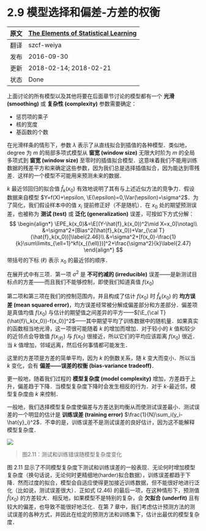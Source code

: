 # 2.9 模型选择和偏差-方差的权衡

原文     | [The Elements of Statistical Learning](https://web.stanford.edu/~hastie/ElemStatLearn/printings/ESLII_print12.pdf#page=56)
      ---|---
翻译     | szcf-weiya
 发布 | 2016-09-30 
更新 | 2018-02-14; 2018-02-21
状态 | Done

上面讨论的所有模型以及其他将要在后面章节讨论的模型都有一个 **光滑 (smoothing)** 或 **复杂性 (complexity)** 参数需要确定：

- 惩罚项的乘子
- 核的宽度
- 基函数的个数

在光滑样条的情形下，参数 $\lambda$ 表示了从直线拟合到插值的各种模型．类似地，degree 为 $m$ 的局部多项式模型从 **窗宽 (window size)** 无限大时阶为 $m$ 的全局多项式到 **窗宽 (window size)** 至零时的插值拟合模型．这意味着我们不能用训练数据的残差平方和来确定这些参数，因为我们总是选择插值拟合，因为能达到零残差．这样的一个模型不可能用来预测未来的数据．

$k$ 最近邻回归的拟合值 $\hat{f}_k(x_0)$ 有效地说明了其有与上述近似方法的竞争力．假设数据来自模型 $Y=f(X)+\epsilon, \E(\epsilon)=0,\Var(\epsilon)=\sigma^2$．为了简化，我们假设样本中的值 $x_i$ 提前修正好（不是随机）．在 $x_0$ 处的期望预测误差，也被称为 **测试 (test)** 或 **泛化 (generalization)** 误差，可按如下方式分解：
$$
\begin{align*}
\EPE_k(x_0)&=\E[(Y-\hat{f}_k(x_0))^2\mid X=x_0]\notag\\
&=\sigma^2+[Bias^2(\hat{f}_k(x_0))+Var_{\cal T}(\hat{f}_k(x_0))]\label{2.46}\\
&=\sigma^2+[f(x_0)-\frac{1}{k}\sum\limits_{\ell=1}^kf(x_{(\ell)})]^2+\frac{\sigma^2}{k}\label{2.47}
\end{align*}
$$
带括号的下标 $(\ell)$ 表示 $x_0$ 的最近邻的顺序．

在展开式中有三项．第一项 $\sigma^2$ 是 **不可约减的 (irreducible)** 误差——是新测试目标点的方差——而且我们不能够控制，即使我们知道真值 $f(x_0)$

第二项和第三项在我们的控制范围内，并且构成了估计 $f(x_0)$ 时 $\hat f_k(x_0)$ 的 **均方误差 (mean squared error)**，均方误差经常被分解成偏差部分和方差部分．偏差项是真值均值 $f(x_0)$ 与估计的期望值之间差异的平方——$[\E_{\cal T}(\hat{f}\_k(x_0))-f(x_0)]^2$——其中期望平均了训练数据中的随机量．如果真实的函数相当地光滑，这一项很可能随着 $k$ 的增加而增加．对于较小的 $k$ 值和较少的近邻点会导致值 $f(x_{(\ell)})$ 与 $f(x_0)$ 很接近，所以它们的平均应该距离 $f(x_0)$ 很近．当 $k$ 值增加，邻域远离，然后任何事情都可能发生．

这里的方差项是方差的简单平均，因为 $k$ 的倒数关系，随 $k$ 变大而变小．所以当 $k$ 变化，会有 **偏差——误差的权衡 (bias-variance tradeoff)**．

更一般地，随着我们过程的 **模型复杂度 (model complexity)** 增加，方差趋于上升，偏差趋于下降．当模型复杂度下降时会发生相反的行为．对于 $k$-最近邻，模型复杂度由 $k$ 来控制．

一般地，我们选择模型复杂度使偏差与方差达到均衡从而使测试误差最小．测试误差的一个明显的估计是 **训练误差 (training error)** $\frac{1}{N}\sum_i(y_i-\hat{y}_i)^2$．不幸的是，训练误差不是测试误差的良好估计，因为这不能解释模型复杂度．

![](../img/02/fig2.11.png)

> 图2.11：测试和训练错误随模型复杂度变化

图 2.11 显示了不同模型复杂度下测试和训练误差的一般表现．无论何时增加模型复杂度（换句话说，无论何时更精细地(harder)拟合数据），训练误差都趋于下降．然而过度的拟合，模型会自适应使得更加接近训练数据，但不能很好地进行泛化（比如说，测试误差很大）．正如式 (2.46) 的最后一项，在这种情形下，预测值 $\hat{f}(x_0)$ 的方差较大．相反地，如果模型不是特别的复杂，会 **欠拟合 (underfit)** 且有较大的偏差，也导致不能很好地泛化．在第 7 章中，我们考虑估计预测方法的测试误差的各种方式，并因此在给定的预测方法和训练集下，估计出最优的模型复杂度．
